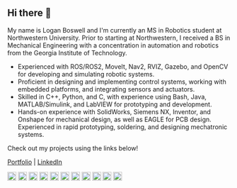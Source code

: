 ## Hi there 👋
My name is Logan Boswell and I'm currently an MS in Robotics student at Northwestern University. Prior to starting at Northwestern, I received a BS in Mechanical Engineering with a concentration in automation and robotics from the Georgia Institute of Technology.

- Experienced with ROS/ROS2, MoveIt, Nav2, RVIZ, Gazebo, and OpenCV for developing and simulating robotic systems.  
- Proficient in designing and implementing control systems, working with embedded platforms, and integrating sensors and actuators.  
- Skilled in C++, Python, and C, with experience using Bash, Java, MATLAB/Simulink, and LabVIEW for prototyping and development.
- Hands-on experience with SolidWorks, Siemens NX, Inventor, and Onshape for mechanical design, as well as EAGLE for PCB design. Experienced in rapid prototyping, soldering, and designing mechatronic systems.  

Check out my projects using the links below!

[Portfolio](https://lbos7.github.io) | [LinkedIn](https://www.linkedin.com/in/lbos7/)

<img src="https://img.shields.io/badge/ROS-22314E?style=flat-square&logo=ROS&logoColor=white" height="20"/> <img src="https://img.shields.io/badge/C-00599C?style=flat-square&logo=C&logoColor=white" height="20"/> <img src="https://img.shields.io/badge/C++-00599C?style=flat-square&logo=C%2B%2B&logoColor=white" height="20"/> <img src="https://img.shields.io/badge/Python-3766AB?style=flat-square&logo=Python&logoColor=white" height="20"/> <img src="https://img.shields.io/badge/Java-007396?style=flat-square&logo=Java&logoColor=white" height="20"/> <img src="https://img.shields.io/badge/MATLAB-FF452F?style=flat-square&logo=Mathworks&logoColor=white" height="20"/> <img src="https://img.shields.io/badge/SolidWorks-FF3333?style=flat-square&logo=Solidworks&logoColor=white" height="20"/>  <img src="https://img.shields.io/badge/Autodesk_Inventor-FF6700?style=flat-square&logo=Autodesk&logoColor=white" height="20"/> <img src="https://img.shields.io/badge/Onshape-1E90FF?style=flat-square&logo=Onshape&logoColor=white" height="20"/> <img src="https://img.shields.io/badge/Siemens_NX-00B050?style=flat-square&logo=Siemens&logoColor=white" height="20"/> <img src="https://img.shields.io/badge/EAGLE-FF8800?style=flat-square&logo=Autodesk&logoColor=white" height="20"/>





<!--
<div style="display: flex; flex-wrap: wrap;">
    <img style="height: 170px; width: auto;" align="left" src="https://github-readme-stats.vercel.app/api/top-langs?username=Sharwin24&show_icons=true&locale=en&layout=compact" alt="Sharwin24" />
</div>
-->
